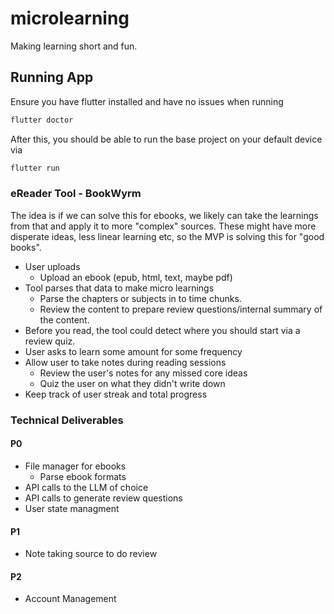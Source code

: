 # microlearning
Making learning short and fun.

## Running App
Ensure you have flutter installed and have no issues when running
```bash
flutter doctor
```

After this, you should be able to run the base project on your default device via
```bash
flutter run
```


### eReader Tool - BookWyrm
The idea is if we can solve this for ebooks, we likely can take the learnings from that and apply it to more "complex" sources. These might have more disperate ideas, less linear learning etc, so the MVP is solving this for "good books".

- User uploads
    - Upload an ebook (epub, html, text, maybe pdf)
- Tool parses that data to make micro learnings
    - Parse the chapters or subjects in to time chunks.
    - Review the content to prepare review questions/internal summary of the content.
- Before you read, the tool could detect where you should start via a review quiz.
- User asks to learn some amount for some frequency
- Allow user to take notes during reading sessions
    - Review the user's notes for any missed core ideas
    - Quiz the user on what they didn't write down
- Keep track of user streak and total progress



### Technical Deliverables
#### P0
- File manager for ebooks
    - Parse ebook formats
- API calls to the LLM of choice
- API calls to generate review questions
- User state managment

#### P1
- Note taking source to do review

#### P2
- Account Management